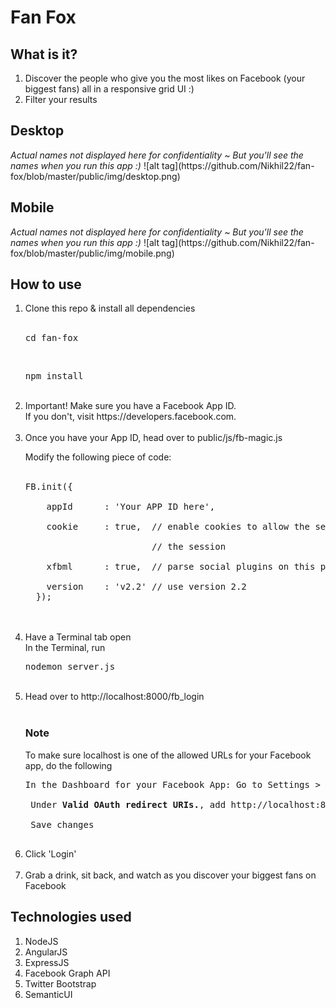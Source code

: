 <h1>Fan Fox</h1>

<h2>What is it?</h2>

<ol>
  <li>Discover the people who give you the most likes on Facebook (your biggest fans) all in a responsive grid UI :)</li>
  <li>Filter your results</li>
</ol>

<h2>Desktop</h2>
<i>Actual names not displayed here for confidentiality ~ But you'll see the names when you run this app :)</i>
![alt tag](https://github.com/Nikhil22/fan-fox/blob/master/public/img/desktop.png)

<h2>Mobile</h2>
<i>Actual names not displayed here for confidentiality ~ But you'll see the names when you run this app :)</i>
![alt tag](https://github.com/Nikhil22/fan-fox/blob/master/public/img/mobile.png)

<h2>How to use</h2>

<ol>
  <li>Clone this repo & install all dependencies</li> <br>
  <pre>cd fan-fox</pre> <br>
  <pre>npm install</pre> <br>

  <li>Important! Make sure you have a Facebook App ID. <br> If you don't, visit https://developers.facebook.com.</li> <br>

  <li>
  Once you have your App ID, head over to public/js/fb-magic.js <br>

  Modify the following piece of code: <br> <br>

  <pre>FB.init({<br>
    appId      : 'Your APP ID here',<br>
    cookie     : true,  // enable cookies to allow the server to access<br>
                        // the session<br>
    xfbml      : true,  // parse social plugins on this page<br>
    version    : 'v2.2' // use version 2.2
  });</pre> <br> <br>
  </li>

   <li>
    Have a Terminal tab open <br>
    In the Terminal, run <pre>nodemon server.js</pre>
   </li> <br>

   <li>Head over to http://localhost:8000/fb_login</li> <br>

   <h3>Note</h3> To make sure localhost is one of the allowed URLs for your Facebook app, do the following <br>

   <pre>In the Dashboard for your Facebook App: Go to Settings > Advanced <br> <br> Under <strong>Valid OAuth redirect URIs.</strong>, add http://localhost:8000/ <br> <br> Save changes
   </pre>

   <li>Click 'Login'</li> <br>
   <li>Grab a drink, sit back, and watch as you discover your biggest fans on Facebook</li>
 </ol>

<h2>Technologies used</h2>

<ol>
  <li>NodeJS</li>
  <li>AngularJS</li>
  <li>ExpressJS</li>
  <li>Facebook Graph API</li>
  <li>Twitter Bootstrap</li>
  <li>SemanticUI</li>
</ol>
